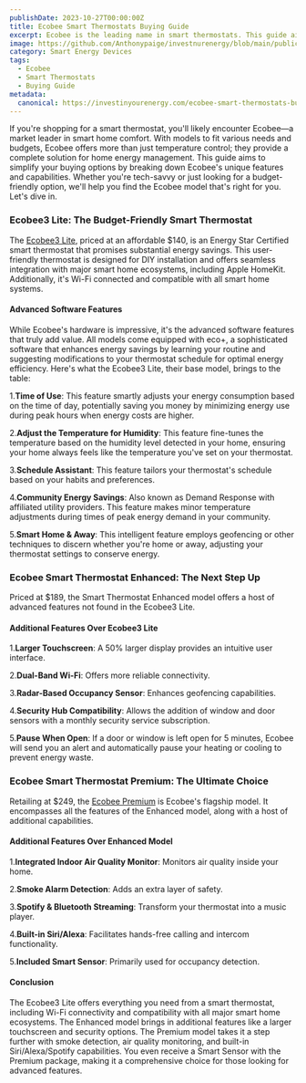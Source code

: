 ```yaml
---
publishDate: 2023-10-27T00:00:00Z
title: Ecobee Smart Thermostats Buying Guide
excerpt: Ecobee is the leading name in smart thermostats. This guide aims to simplify your buying options by breaking down Ecobee's unique features and capabilities.
image: https://github.com/Anthonypaige/investnurenergy/blob/main/public/images/cover-art/THRM-2-cover-art.png?raw=true
category: Smart Energy Devices
tags:
  - Ecobee
  - Smart Thermostats
  - Buying Guide
metadata:
  canonical: https://investinyourenergy.com/ecobee-smart-thermostats-buying-guide
---
```


If you're shopping for a smart thermostat, you'll likely encounter Ecobee—a market leader in smart home comfort. With models to fit various needs and budgets, Ecobee offers more than just temperature control; they provide a complete solution for home energy management. This guide aims to simplify your buying options by breaking down Ecobee's unique features and capabilities. Whether you're tech-savvy or just looking for a budget-friendly option, we'll help you find the Ecobee model that's right for you. Let's dive in.

### **Ecobee3 Lite: The Budget-Friendly Smart Thermostat**

The [Ecobee3 Lite](https://amzn.to/3MGVK6R), priced at an affordable $140, is an Energy Star Certified smart thermostat that promises substantial energy savings. This user-friendly thermostat is designed for DIY installation and offers seamless integration with major smart home ecosystems, including Apple HomeKit. Additionally, it's Wi-Fi connected and compatible with all smart home systems.

#### **Advanced Software Features**

While Ecobee's hardware is impressive, it's the advanced software features that truly add value. All models come equipped with eco+, a sophisticated software that enhances energy savings by learning your routine and suggesting modifications to your thermostat schedule for optimal energy efficiency. Here's what the Ecobee3 Lite, their base model, brings to the table:

1.**Time of Use**: This feature smartly adjusts your energy consumption based on the time of day, potentially saving you money by minimizing energy use during peak hours when energy costs are higher.

2.**Adjust the Temperature for Humidity**: This feature fine-tunes the temperature based on the humidity level detected in your home, ensuring your home always feels like the temperature you've set on your thermostat.

3.**Schedule Assistant**: This feature tailors your thermostat's schedule based on your habits and preferences.

4.**Community Energy Savings**: Also known as Demand Response with affiliated utility providers. This feature makes minor temperature adjustments during times of peak energy demand in your community.

5.**Smart Home & Away**: This intelligent feature employs geofencing or other techniques to discern whether you're home or away, adjusting your thermostat settings to conserve energy.

### **Ecobee Smart Thermostat Enhanced: The Next Step Up**

Priced at $189, the Smart Thermostat Enhanced model offers a host of advanced features not found in the Ecobee3 Lite.

#### **Additional Features Over Ecobee3 Lite**

1.**Larger Touchscreen**: A 50% larger display provides an intuitive user interface.

2.**Dual-Band Wi-Fi**: Offers more reliable connectivity.

3.**Radar-Based Occupancy Sensor**: Enhances geofencing capabilities.

4.**Security Hub Compatibility**: Allows the addition of window and door sensors with a monthly security service subscription.

5.**Pause When Open**: If a door or window is left open for 5 minutes, Ecobee will send you an alert and automatically pause your heating or cooling to prevent energy waste.

### **Ecobee Smart Thermostat Premium: The Ultimate Choice**

Retailing at $249, the [Ecobee Premium](https://amzn.to/3ueei87) is Ecobee's flagship model. It encompasses all the features of the Enhanced model, along with a host of additional capabilities.

#### **Additional Features Over Enhanced Model**

1.**Integrated Indoor Air Quality Monitor**: Monitors air quality inside your home.

2.**Smoke Alarm Detection**: Adds an extra layer of safety.

3.**Spotify & Bluetooth Streaming**: Transform your thermostat into a music player.

4.**Built-in Siri/Alexa**: Facilitates hands-free calling and intercom functionality.

5.**Included Smart Sensor**: Primarily used for occupancy detection.

#### **Conclusion**

The Ecobee3 Lite offers everything you need from a smart thermostat, including Wi-Fi connectivity and compatibility with all major smart home ecosystems. The Enhanced model brings in additional features like a larger touchscreen and security options. The Premium model takes it a step further with smoke detection, air quality monitoring, and built-in Siri/Alexa/Spotify capabilities. You even receive a Smart Sensor with the Premium package, making it a comprehensive choice for those looking for advanced features.
